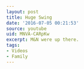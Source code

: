 ```yaml
---
layout: post
title: Huge Swing
date: '2016-07-05 00:21:53'
source: youtube
uid: MNVA-CARpKw
excerpt: M&N were up there.
tags:
- Videos
- Family
---
```

